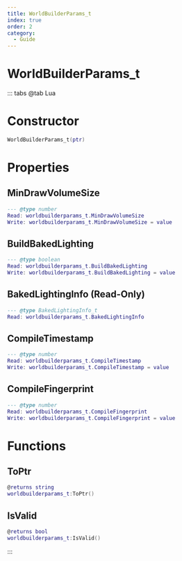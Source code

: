 ```yaml
---
title: WorldBuilderParams_t
index: true
order: 2
category:
  - Guide
---
```


# WorldBuilderParams_t

::: tabs
@tab Lua
# Constructor
```lua
WorldBuilderParams_t(ptr)
```
# Properties
## MinDrawVolumeSize 
```lua
--- @type number
Read: worldbuilderparams_t.MinDrawVolumeSize
Write: worldbuilderparams_t.MinDrawVolumeSize = value
```
## BuildBakedLighting 
```lua
--- @type boolean
Read: worldbuilderparams_t.BuildBakedLighting
Write: worldbuilderparams_t.BuildBakedLighting = value
```
## BakedLightingInfo (Read-Only)
```lua
--- @type BakedLightingInfo_t
Read: worldbuilderparams_t.BakedLightingInfo
```
## CompileTimestamp 
```lua
--- @type number
Read: worldbuilderparams_t.CompileTimestamp
Write: worldbuilderparams_t.CompileTimestamp = value
```
## CompileFingerprint 
```lua
--- @type number
Read: worldbuilderparams_t.CompileFingerprint
Write: worldbuilderparams_t.CompileFingerprint = value
```
# Functions
## ToPtr
```lua
@returns string
worldbuilderparams_t:ToPtr()
```
## IsValid
```lua
@returns bool
worldbuilderparams_t:IsValid()
```

:::
